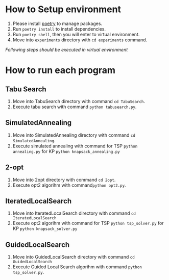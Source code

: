 # How to Setup environment
1. Please install [poetry](https://cocoatomo.github.io/poetry-ja/) to manage packages.
1. Run `poetry install` to install dependencies.
1. Run `poetry shell`, then you will enter to virtual environment.
1. Move into `experiments` directory with `cd experiments` command.

*Following steps should be executed in virtual environment*

# How to run each program
## Tabu Search
  1. Move into TabuSearch directory with command `cd TabuSearch`.
  1. Execute tabu search with command `python tabusearch.py`.
  
## SimulatedAnnealing
  1. Move into SimulatedAnnealing directory with command `cd SimulatedAnnealing`.
  1. Execute simulated annealing with command
  for TSP
  `python annealing.py`
  for KP
  `python knapsack_annealing.py`
  
## 2-opt
  1. Move into 2opt directory with command `cd 2opt`.
  1. Execute opt2 algorihm with command`python opt2.py`.
  
## IteratedLocalSearch
  1. Move into IteratedLocalSearch directory with command `cd IteratedLocalSearch`
  1. Execute opt2 algorihm with command
  for TSP
  `python tsp_solver.py` 
  for KP
  `python knapsack_solver.py`
  
## GuidedLocalSearch
  1. Move into GuidedLocalSearch directory with command `cd GuidedLocalSearch`
  1. Execute Guided Local Search algorihm with command `python tsp_solver.py`.


